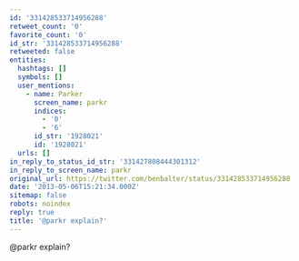 ```yaml
---
id: '331428533714956288'
retweet_count: '0'
favorite_count: '0'
id_str: '331428533714956288'
retweeted: false
entities:
  hashtags: []
  symbols: []
  user_mentions:
    - name: Parker
      screen_name: parkr
      indices:
        - '0'
        - '6'
      id_str: '1928021'
      id: '1928021'
  urls: []
in_reply_to_status_id_str: '331427808444301312'
in_reply_to_screen_name: parkr
original_url: https://twitter.com/benbalter/status/331428533714956288
date: '2013-05-06T15:21:34.000Z'
sitemap: false
robots: noindex
reply: true
title: '@parkr explain?'
---
```


@parkr explain?